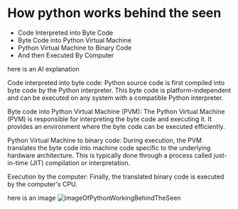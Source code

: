 # How python works behind the seen

- Code Interpreted into Byte Code
- Byte Code into Python Virtual Machine
- Python Virtual Machine to Binary Code
- And then Executed By Computer

here is an AI explanation


Code interpreted into byte code: Python source code is first compiled into byte code by the Python interpreter. This byte code is platform-independent and can be executed on any system with a compatible Python interpreter.

Byte code into Python Virtual Machine (PVM): The Python Virtual Machine (PVM) is responsible for interpreting the byte code and executing it. It provides an environment where the byte code can be executed efficiently.

Python Virtual Machine to binary code: During execution, the PVM translates the byte code into machine code specific to the underlying hardware architecture. This is typically done through a process called just-in-time (JIT) compilation or interpretation.

Execution by the computer: Finally, the translated binary code is executed by the computer's CPU.


here is an image
![imageOfPythonWorkingBehindTheSeen](https://media.geeksforgeeks.org/wp-content/uploads/20230809115142/Internal-working-of-Python-(1).gif)